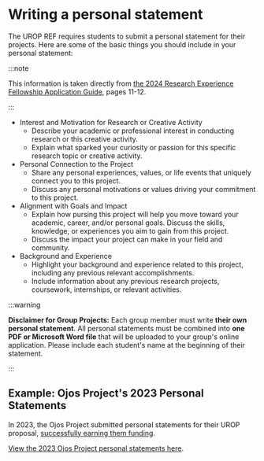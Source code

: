 # Writing a personal statement

The UROP REF requires students to submit a personal statement for their
projects. Here are some of the basic things you should include in your
personal statement:

:::note

This information is taken directly from [the 2024 Research Experience Fellowship
Application Guide](https://bpb-us-w2.wpmucdn.com/wp.ovptl.uci.edu/dist/e/3/files/2024/09/2024-Research-Experience-Fellowship-REF-Guide-1-1.pdf), pages 11-12.

:::

- Interest and Motivation for Research or Creative Activity
  - Describe your academic or professional interest in conducting research or
    this creative activity.
  - Explain what sparked your curiosity or passion for this specific research
    topic or creative activity.
- Personal Connection to the Project
  - Share any personal experiences, values, or life events that uniquely connect
    you to this project.
  - Discuss any personal motivations or values driving your commitment to this
    project.
- Alignment with Goals and Impact
  - Explain how pursing this project will help you move toward your academic,
    career, and/or personal goals. Discuss the skills, knowledge, or experiences
    you aim to gain from this project.
  - Discuss the impact your project can make in your field and community.
- Background and Experience
  - Highlight your background and experience related to this project, including
    any previous relevant accomplishments.
  - Include information about any previous research projects, coursework,
    internships, or relevant activities.

:::warning

**Disclaimer for Group Projects:** Each group member must write **their own
personal statement**. All personal statements must be combined into **one PDF or
Microsoft Word file** that will be uploaded to your group's online application.
Please include each student's name at the beginning of their statement.

:::

## Example: Ojos Project's 2023 Personal Statements

In 2023, the Ojos Project submitted personal statements for their UROP proposal,
[successfully earning them funding](https://ojosproject.org/news/urop-and-finances).

[View the 2023 Ojos Project personal statements here](https://docs.google.com/document/d/10KmWfqsJxMmBPQK-m2WNBbM9NVjDSHOP3B6Tx-3hvUU/).
